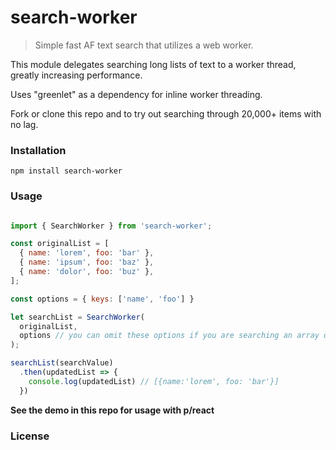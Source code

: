 # search-worker

> Simple fast AF text search that utilizes a web worker.

This module delegates searching long lists of text to a worker thread, greatly increasing performance.

Uses "greenlet" as a dependency for inline worker threading.

Fork or clone this repo and to try out searching through 20,000+ items with no lag.

### Installation

```
npm install search-worker
```

### Usage

```js

import { SearchWorker } from 'search-worker';

const originalList = [
  { name: 'lorem', foo: 'bar' },
  { name: 'ipsum', foo: 'baz' },
  { name: 'dolor', foo: 'buz' },
];

const options = { keys: ['name', 'foo'] }

let searchList = SearchWorker(
  originalList,
  options // you can omit these options if you are searching an array of strings ex: ['lorem','ipsum']
);

searchList(searchValue)
  .then(updatedList => {
    console.log(updatedList) // [{name:'lorem', foo: 'bar'}]
  })

```

**See the demo in this repo for usage with p/react**

### License

[MIT]: https://choosealicense.com/licenses/mit/


